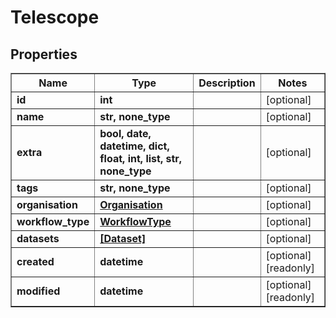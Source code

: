 # Telescope

## Properties
<div class="wy-table-responsive"><table border="1" class="docutils">
<thead>
<tr>
<th>Name</th>
<th>Type</th>
<th>Description</th>
<th>Notes</th>
</tr>
</thead>
<tbody>






<tr>
    <td><strong>id</strong></td>
    <td><strong>int</strong></td>
    <td></td>
    <td>[optional] </td>
</tr>
<tr>
    <td><strong>name</strong></td>
    <td><strong>str, none_type</strong></td>
    <td></td>
    <td>[optional] </td>
</tr>
<tr>
    <td><strong>extra</strong></td>
    <td><strong>bool, date, datetime, dict, float, int, list, str, none_type</strong></td>
    <td></td>
    <td>[optional] </td>
</tr>
<tr>
    <td><strong>tags</strong></td>
    <td><strong>str, none_type</strong></td>
    <td></td>
    <td>[optional] </td>
</tr>
<tr>
    <td><strong>organisation</strong></td>
    <td><a href="Organisation.html"><strong>Organisation</strong></a></td>
    <td></td>
    <td>[optional] </td>
</tr>
<tr>
    <td><strong>workflow_type</strong></td>
    <td><a href="WorkflowType.html"><strong>WorkflowType</strong></a></td>
    <td></td>
    <td>[optional] </td>
</tr>
<tr>
    <td><strong>datasets</strong></td>
    <td><a href="Dataset.html"><strong>[Dataset]</strong></a></td>
    <td></td>
    <td>[optional] </td>
</tr>
<tr>
    <td><strong>created</strong></td>
    <td><strong>datetime</strong></td>
    <td></td>
    <td>[optional] [readonly] </td>
</tr>
<tr>
    <td><strong>modified</strong></td>
    <td><strong>datetime</strong></td>
    <td></td>
    <td>[optional] [readonly] </td>
</tr>


</tbody>
</table></div>

